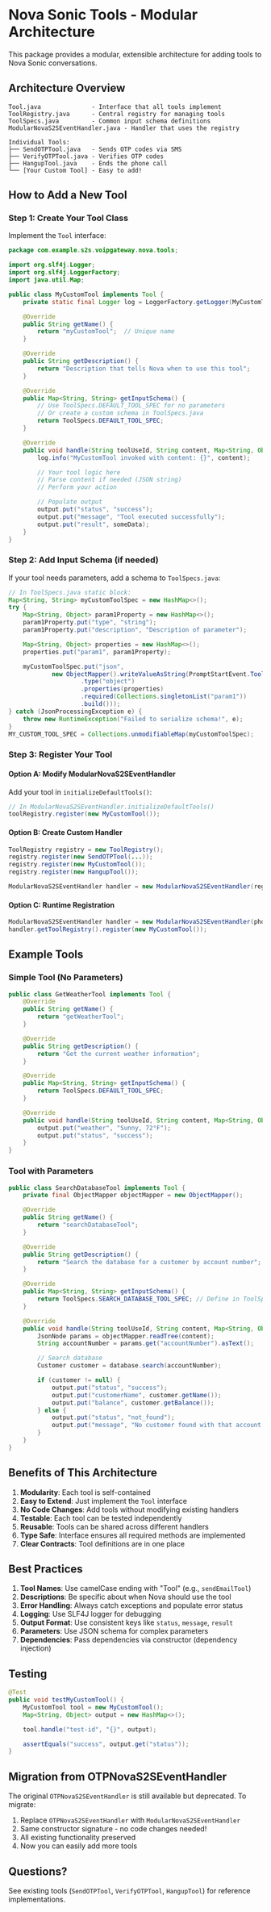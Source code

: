 # Nova Sonic Tools - Modular Architecture

This package provides a modular, extensible architecture for adding tools to Nova Sonic conversations.

## Architecture Overview

```
Tool.java              - Interface that all tools implement
ToolRegistry.java      - Central registry for managing tools
ToolSpecs.java         - Common input schema definitions
ModularNovaS2SEventHandler.java - Handler that uses the registry

Individual Tools:
├── SendOTPTool.java   - Sends OTP codes via SMS
├── VerifyOTPTool.java - Verifies OTP codes
├── HangupTool.java    - Ends the phone call
└── [Your Custom Tool] - Easy to add!
```

## How to Add a New Tool

### Step 1: Create Your Tool Class

Implement the `Tool` interface:

```java
package com.example.s2s.voipgateway.nova.tools;

import org.slf4j.Logger;
import org.slf4j.LoggerFactory;
import java.util.Map;

public class MyCustomTool implements Tool {
    private static final Logger log = LoggerFactory.getLogger(MyCustomTool.class);

    @Override
    public String getName() {
        return "myCustomTool";  // Unique name
    }

    @Override
    public String getDescription() {
        return "Description that tells Nova when to use this tool";
    }

    @Override
    public Map<String, String> getInputSchema() {
        // Use ToolSpecs.DEFAULT_TOOL_SPEC for no parameters
        // Or create a custom schema in ToolSpecs.java
        return ToolSpecs.DEFAULT_TOOL_SPEC;
    }

    @Override
    public void handle(String toolUseId, String content, Map<String, Object> output) throws Exception {
        log.info("MyCustomTool invoked with content: {}", content);

        // Your tool logic here
        // Parse content if needed (JSON string)
        // Perform your action

        // Populate output
        output.put("status", "success");
        output.put("message", "Tool executed successfully");
        output.put("result", someData);
    }
}
```

### Step 2: Add Input Schema (if needed)

If your tool needs parameters, add a schema to `ToolSpecs.java`:

```java
// In ToolSpecs.java static block:
Map<String, String> myCustomToolSpec = new HashMap<>();
try {
    Map<String, Object> param1Property = new HashMap<>();
    param1Property.put("type", "string");
    param1Property.put("description", "Description of parameter");

    Map<String, Object> properties = new HashMap<>();
    properties.put("param1", param1Property);

    myCustomToolSpec.put("json",
            new ObjectMapper().writeValueAsString(PromptStartEvent.ToolSchema.builder()
                    .type("object")
                    .properties(properties)
                    .required(Collections.singletonList("param1"))
                    .build()));
} catch (JsonProcessingException e) {
    throw new RuntimeException("Failed to serialize schema!", e);
}
MY_CUSTOM_TOOL_SPEC = Collections.unmodifiableMap(myCustomToolSpec);
```

### Step 3: Register Your Tool

#### Option A: Modify ModularNovaS2SEventHandler

Add your tool in `initializeDefaultTools()`:

```java
// In ModularNovaS2SEventHandler.initializeDefaultTools()
toolRegistry.register(new MyCustomTool());
```

#### Option B: Create Custom Handler

```java
ToolRegistry registry = new ToolRegistry();
registry.register(new SendOTPTool(...));
registry.register(new MyCustomTool());
registry.register(new HangupTool());

ModularNovaS2SEventHandler handler = new ModularNovaS2SEventHandler(registry);
```

#### Option C: Runtime Registration

```java
ModularNovaS2SEventHandler handler = new ModularNovaS2SEventHandler(phoneNumber);
handler.getToolRegistry().register(new MyCustomTool());
```

## Example Tools

### Simple Tool (No Parameters)

```java
public class GetWeatherTool implements Tool {
    @Override
    public String getName() {
        return "getWeatherTool";
    }

    @Override
    public String getDescription() {
        return "Get the current weather information";
    }

    @Override
    public Map<String, String> getInputSchema() {
        return ToolSpecs.DEFAULT_TOOL_SPEC;
    }

    @Override
    public void handle(String toolUseId, String content, Map<String, Object> output) {
        output.put("weather", "Sunny, 72°F");
        output.put("status", "success");
    }
}
```

### Tool with Parameters

```java
public class SearchDatabaseTool implements Tool {
    private final ObjectMapper objectMapper = new ObjectMapper();

    @Override
    public String getName() {
        return "searchDatabaseTool";
    }

    @Override
    public String getDescription() {
        return "Search the database for a customer by account number";
    }

    @Override
    public Map<String, String> getInputSchema() {
        return ToolSpecs.SEARCH_DATABASE_TOOL_SPEC; // Define in ToolSpecs.java
    }

    @Override
    public void handle(String toolUseId, String content, Map<String, Object> output) throws Exception {
        JsonNode params = objectMapper.readTree(content);
        String accountNumber = params.get("accountNumber").asText();

        // Search database
        Customer customer = database.search(accountNumber);

        if (customer != null) {
            output.put("status", "success");
            output.put("customerName", customer.getName());
            output.put("balance", customer.getBalance());
        } else {
            output.put("status", "not_found");
            output.put("message", "No customer found with that account number");
        }
    }
}
```

## Benefits of This Architecture

1. **Modularity**: Each tool is self-contained
2. **Easy to Extend**: Just implement the `Tool` interface
3. **No Code Changes**: Add tools without modifying existing handlers
4. **Testable**: Each tool can be tested independently
5. **Reusable**: Tools can be shared across different handlers
6. **Type Safe**: Interface ensures all required methods are implemented
7. **Clear Contracts**: Tool definitions are in one place

## Best Practices

1. **Tool Names**: Use camelCase ending with "Tool" (e.g., `sendEmailTool`)
2. **Descriptions**: Be specific about when Nova should use the tool
3. **Error Handling**: Always catch exceptions and populate error status
4. **Logging**: Use SLF4J logger for debugging
5. **Output Format**: Use consistent keys like `status`, `message`, `result`
6. **Parameters**: Use JSON schema for complex parameters
7. **Dependencies**: Pass dependencies via constructor (dependency injection)

## Testing

```java
@Test
public void testMyCustomTool() {
    MyCustomTool tool = new MyCustomTool();
    Map<String, Object> output = new HashMap<>();

    tool.handle("test-id", "{}", output);

    assertEquals("success", output.get("status"));
}
```

## Migration from OTPNovaS2SEventHandler

The original `OTPNovaS2SEventHandler` is still available but deprecated.
To migrate:

1. Replace `OTPNovaS2SEventHandler` with `ModularNovaS2SEventHandler`
2. Same constructor signature - no code changes needed!
3. All existing functionality preserved
4. Now you can easily add more tools

## Questions?

See existing tools (`SendOTPTool`, `VerifyOTPTool`, `HangupTool`) for reference implementations.
